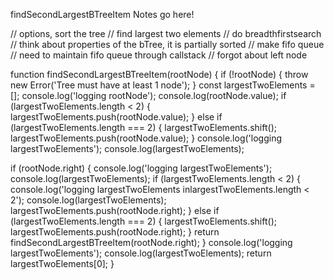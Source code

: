findSecondLargestBTreeItem Notes go here!

// options, sort the tree
// find largest two elements
// do breadthfirstsearch
// think about properties of the bTree, it is partially sorted
// make fifo queue
// need to maintain fifo queue through callstack
// forgot about left node

function findSecondLargestBTreeItem(rootNode) {
  if (!rootNode) {
    throw new Error('Tree must have at least 1 node');
  }
  const largestTwoElements = [];
  console.log('logging rootNode');
  console.log(rootNode.value);
  if (largestTwoElements.length < 2) {
    largestTwoElements.push(rootNode.value);
  } else if (largestTwoElements.length === 2) {
    largestTwoElements.shift();
    largestTwoElements.push(rootNode.value);
  }
  console.log('logging largestTwoElements');
  console.log(largestTwoElements);

  if (rootNode.right) {
    console.log('logging largestTwoElements');
    console.log(largestTwoElements);
    if (largestTwoElements.length < 2) {
      console.log('logging largestTwoElements inlargestTwoElements.length < 2');
      console.log(largestTwoElements);
      largestTwoElements.push(rootNode.right);
    } else if (largestTwoElements.length === 2) {
      largestTwoElements.shift();
      largestTwoElements.push(rootNode.right);
    }
    return findSecondLargestBTreeItem(rootNode.right);
  }
  console.log('logging largestTwoElements');
  console.log(largestTwoElements);
  return largestTwoElements[0];
}
